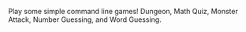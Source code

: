 Play some simple command line games! Dungeon, Math Quiz, Monster Attack, Number Guessing, and Word Guessing.